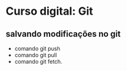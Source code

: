 #   Curso digital: Git

## salvando modificações no git

* comando git push
* comando git pull
* comando git fetch.
